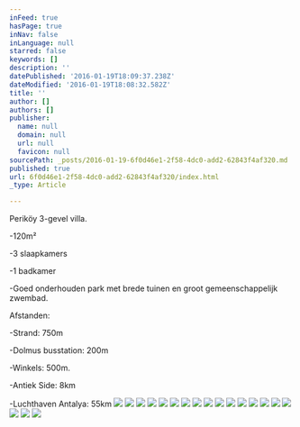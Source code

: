 ```yaml
---
inFeed: true
hasPage: true
inNav: false
inLanguage: null
starred: false
keywords: []
description: ''
datePublished: '2016-01-19T18:09:37.238Z'
dateModified: '2016-01-19T18:08:32.582Z'
title: ''
author: []
authors: []
publisher:
  name: null
  domain: null
  url: null
  favicon: null
sourcePath: _posts/2016-01-19-6f0d46e1-2f58-4dc0-add2-62843f4af320.md
published: true
url: 6f0d46e1-2f58-4dc0-add2-62843f4af320/index.html
_type: Article

---
```

Periköy  3-gevel villa.

-120m²

-3 slaapkamers

-1 badkamer

-Goed onderhouden park met brede tuinen en groot gemeenschappelijk zwembad.

Afstanden:

-Strand: 750m

-Dolmus busstation: 200m

-Winkels: 500m.

-Antiek Side: 8km

-Luchthaven Antalya: 55km
![](https://the-grid-user-content.s3-us-west-2.amazonaws.com/037ab6d4-5466-41c4-a664-9d91b799ee03.JPG)
![](https://the-grid-user-content.s3-us-west-2.amazonaws.com/b5cff4ec-80b2-4283-8f2a-b1f301bf00cd.JPG)
![](https://the-grid-user-content.s3-us-west-2.amazonaws.com/87c98bd1-77f4-4d07-8bc7-637b15e5b644.JPG)
![](https://the-grid-user-content.s3-us-west-2.amazonaws.com/0bf463bd-e873-4242-88e1-094b132ce7c4.JPG)
![](https://the-grid-user-content.s3-us-west-2.amazonaws.com/f5267a5f-829e-4f61-aa5a-d1c46dca4532.JPG)
![](https://the-grid-user-content.s3-us-west-2.amazonaws.com/16e62d8f-9ab3-4b5f-9ba4-3ac162d9104f.JPG)
![](https://the-grid-user-content.s3-us-west-2.amazonaws.com/7d5e4577-f1b7-4fdb-8a21-c92162d658b3.JPG)
![](https://the-grid-user-content.s3-us-west-2.amazonaws.com/a5e1fa89-7a94-42f9-b68f-948f33d0d6a9.JPG)
![](https://the-grid-user-content.s3-us-west-2.amazonaws.com/63375c6e-ea8c-449c-9150-f2b25ac21a1e.JPG)
![](https://the-grid-user-content.s3-us-west-2.amazonaws.com/11544d7b-e08e-486d-916c-85cd4f875e00.JPG)
![](https://the-grid-user-content.s3-us-west-2.amazonaws.com/5cfdf2fe-084f-4019-87c2-83baac728dc5.JPG)
![](https://the-grid-user-content.s3-us-west-2.amazonaws.com/23e8806b-3b9c-44c3-b48e-f96adfbe0e4d.JPG)
![](https://the-grid-user-content.s3-us-west-2.amazonaws.com/1fbbbe8b-0f79-446d-81bf-829c8315214f.JPG)
![](https://the-grid-user-content.s3-us-west-2.amazonaws.com/62198378-6144-4f27-9f87-f081a515ad24.JPG)
![](https://the-grid-user-content.s3-us-west-2.amazonaws.com/17b1a6b9-dc46-48bb-a18b-5b9ba39ccc08.JPG)
![](https://the-grid-user-content.s3-us-west-2.amazonaws.com/ad362eb1-9f2c-4de7-b59f-8530cbb27283.JPG)
![](https://the-grid-user-content.s3-us-west-2.amazonaws.com/80394afb-21ac-46c7-8214-adf1307d017b.JPG)
![](https://the-grid-user-content.s3-us-west-2.amazonaws.com/effa5d0e-7e13-4e95-8d70-081b01d8955c.JPG)
![](https://the-grid-user-content.s3-us-west-2.amazonaws.com/73ac0305-c7cf-4a3f-8c3d-2c0027fbfc81.JPG)